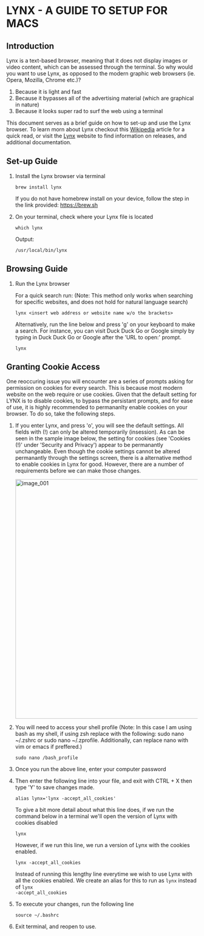 # LYNX - A GUIDE TO SETUP FOR MACS

## Introduction
Lynx is a text-based browser, meaning that it does not display images or video content, which can be assessed through the terminal. So why would you want to use Lynx, as opposed to the modern graphic web browsers (ie. Opera, Mozilla, Chrome etc.)?
1. Because it is light and fast
2. Because it bypasses all of the advertising material (which are graphical in nature)
3. Because it looks super rad to surf the web using a terminal
<p> This document serves as a brief guide on how to set-up and use the Lynx browser. To learn morn about Lynx checkout this <a href='https://en.wikipedia.org/wiki/Lynx_(web_browser)'>Wikipedia</a> article for a quick read, or visit the <a href='https://lynx.invisible-island.net/'>Lynx</a> website to find information on releases, and additional documentation.

## Set-up Guide
1. Install the Lynx browser via terminal
   
	```
	brew install lynx
	```
     If you do not have homebrew install on your device, follow the step in the link provided: https://brew.sh

2. On your terminal, check where your Lynx file is located
	```
	which lynx
	```
     Output:
	  ```
	 /usr/local/bin/lynx
	  ```

## Browsing Guide
1. Run the Lynx browser
   
     For a quick search run: (Note: This method only works when searching for specific websites, and does not hold for natural language search)
	  ```
	  lynx <insert web address or website name w/o the brackets>
	  ```
     Alternatively, run the line below and press 'g' on your keyboard to make a search. For instance, you can visit Duck Duck Go or Google simply by typing in Duck Duck Go or Google after the 'URL to open:' prompt.

	  ```
	  lynx
	  ```

## Granting Cookie Access
One reoccuring issue you will encounter are a series of prompts asking for permission on cookies for every search. This is because most modern website on the web require or use cookies. Given that the default setting for LYNX is to disable cookies, to bypass the persistant prompts, and for ease of use, it is highly recommended to permananlty enable cookies on your browser. To do so, take the following steps. 

1. If you enter Lynx, and press 'o', you will see the default settings. All fields with (!) can only be altered temporarily (insession). As can be seen in the sample image below, the setting for cookies (see 'Cookies (!)' under 'Security and Privacy') appear to be permanantly unchangeable. Even though the cookie settings cannot be altered permanantly through the settings screen, there is a alternative method to enable cookies in Lynx for good. However, there are a number of requirements before we can make those changes.

    <img width="630" alt="image_001" src="https://github.com/filsan95/Project-Lynx_Tutorial/assets/75952698/ae08918a-12dc-463d-a2e5-c8d4559c33c3">


2. You will need to access your shell profile (Note: In this case I am using bash as my shell, if using zsh replace with the following: sudo nano ~/.zshrc or sudo nano ~/.zprofile. Additionally, can replace nano with vim or emacs if preffered.)
	  ```
	  sudo nano /bash_profile
	  ```
3. Once you run the above line, enter your computer password
4. Then enter the following line into your file, and exit with CTRL + X then type 'Y' to save changes made.
	  ```
	  alias lynx='lynx -accept_all_cookies'
	  ```
   To give a bit more detail about what this line does, if we run the command below in a terminal we'll open the version of Lynx with cookies disabled
   	  ```
	  lynx
	  ```
   However, if we run this line, we run a version of Lynx with the cookies enabled.
	  ```
	  lynx -accept_all_cookies
	  ```
   Instead of running this lengthy line everytime we wish to use Lynx with all the cookies enabled. We create an alias for this to run as <code>lynx</code> instead of <code>lynx -accept_all_cookies</code>
  
6. To execute your changes, run the following line
	  ```
	  source ~/.bashrc
	  ```
7. Exit terminal, and reopen to use.

